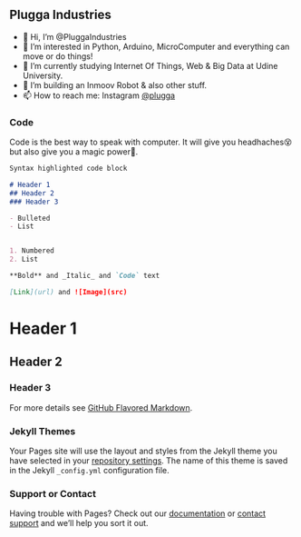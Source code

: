 ## Plugga Industries

- 👋 Hi, I’m @PluggaIndustries
- 👀 I’m interested in Python, Arduino, MicroComputer and everything can move or do things!
- 🌱 I’m currently studying Internet Of Things, Web & Big Data at Udine University.
- 💞️ I’m building an Inmoov Robot & also other stuff.
- 📫 How to reach me: Instagram <a href="https://www.instagram.com/plugga_industries/"> @plugga </a>

### Code

Code is the best way to speak with computer. It will give you headhaches😵 but also give you a magic power🧙.

<script src="https://emgithub.com/embed.py?target=https%3A%2F%2Fgithub.com%2FPluggaIndustries%2Fpluggaindustries.github.io%2Fblob%2Fmain%2Froot%2Flollino.py&style=github&showBorder=on&showLineNumbers=on&showFileMeta=on&showCopy=on" > </script>
```markdown
Syntax highlighted code block

# Header 1
## Header 2
### Header 3

- Bulleted
- List


1. Numbered
2. List

**Bold** and _Italic_ and `Code` text

[Link](url) and ![Image](src)
```
# Header 1
## Header 2
### Header 3
For more details see [GitHub Flavored Markdown](https://guides.github.com/features/mastering-markdown/).

### Jekyll Themes

Your Pages site will use the layout and styles from the Jekyll theme you have selected in your [repository settings](https://github.com/PluggaIndustries/pluggaindustries.github.io/settings/pages). The name of this theme is saved in the Jekyll `_config.yml` configuration file.

### Support or Contact

Having trouble with Pages? Check out our [documentation](https://docs.github.com/categories/github-pages-basics/) or [contact support](https://support.github.com/contact) and we’ll help you sort it out.
